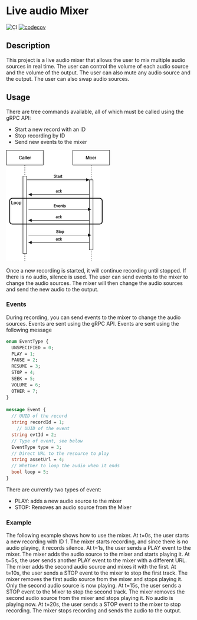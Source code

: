 # Live audio Mixer
![CI](https://github.com/SoTrxII/live-audio-mixer/actions/workflows/publish-coverage.yml/badge.svg)
[![codecov](https://codecov.io/gh/SoTrxII/live-audio-mixer/graph/badge.svg?token=E1YZKGK9IT)](https://codecov.io/gh/SoTrxII/live-audio-mixer)

## Description

This project is a live audio mixer that allows the user to mix multiple audio sources in real time. The user can control the volume of each audio source and the volume of the output. The user can also mute any audio source and the output. The user can also swap audio sources.
## Usage

There are tree commands available, all of which must be called using the gRPC API:
- Start a new record with an ID
- Stop recording by ID
- Send new events to the mixer

![Sequence](./resources/images/sequence.png)

Once a new recording is started, it will continue recording until stopped. If there is no audio, silence is used. The user can send events to the mixer to change the audio sources. The mixer will then change the audio sources and send the new audio to the output.
### Events

During recording, you can send events to the mixer to change the audio sources. Events are sent using the gRPC API. Events are sent using the following message

```protobuf
enum EventType {
  UNSPECIFIED = 0;
  PLAY = 1;
  PAUSE = 2;
  RESUME = 3;
  STOP = 4;
  SEEK = 5;
  VOLUME = 6;
  OTHER = 7;
}

message Event {
  // UUID of the record
  string recordId = 1;
    // UUID of the event
  string evtId = 2;
  // Type of event, see below
  EventType type = 3;
  // Direct URL to the resource to play
  string assetUrl = 4;
  // Whether to loop the audio when it ends
  bool loop = 5;
}
```

There are currently two types of event:
- PLAY: adds a new audio source to the mixer
- STOP: Removes an audio source from the Mixer

### Example

The following example shows how to use the mixer.
At t=0s, the user starts a new recording with ID 1. The mixer starts recording, and since there is no audio playing, it records silence.
At t=1s, the user sends a PLAY event to the mixer. The mixer adds the audio source to the mixer and starts playing it.
At t=5s, the user sends another PLAY event to the mixer with a different URL. The mixer adds the second audio source and mixes it with the first.
At t=10s, the user sends a STOP event to the mixer to stop the first track. The mixer removes the first audio source from the mixer and stops playing it. Only the second audio source is now playing.
At t=15s, the user sends a STOP event to the Mixer to stop the second track. The mixer removes the second audio source from the mixer and stops playing it. No audio is playing now.
At t=20s, the user sends a STOP event to the mixer to stop recording. The mixer stops recording and sends the audio to the output.